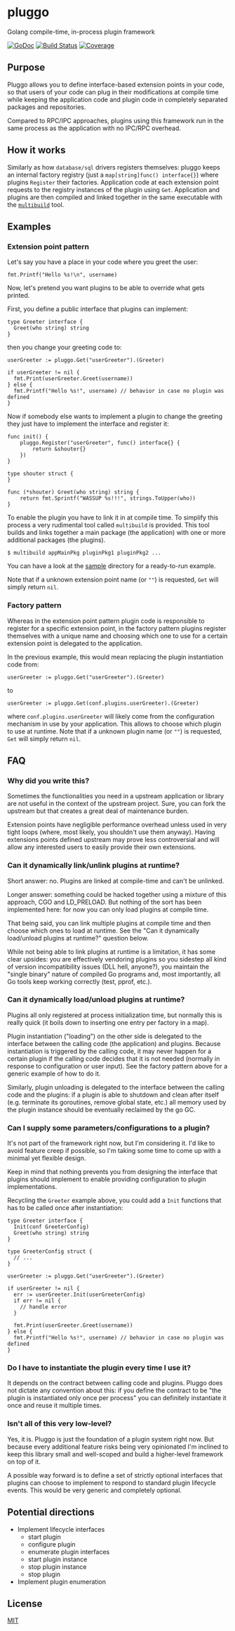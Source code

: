 # pluggo
Golang compile-time, in-process plugin framework

[![GoDoc](https://godoc.org/github.com/CAFxX/pluggo?status.svg)](https://godoc.org/github.com/CAFxX/pluggo)
[![Build Status](https://travis-ci.org/CAFxX/pluggo.svg?branch=master)](https://travis-ci.org/CAFxX/pluggo)
[![Coverage](http://gocover.io/_badge/github.com/CAFxX/pluggo)](http://gocover.io/github.com/CAFxX/pluggo)

## Purpose
Pluggo allows you to define interface-based extension points in your code, so
that users of your code can plug in their modifications at compile time while
keeping the application code and plugin code in completely separated packages
and repositories.

Compared to RPC/IPC approaches, plugins using this framework run in the same
process as the application with no IPC/RPC overhead.

## How it works
Similarly as how `database/sql` drivers registers themselves: pluggo keeps an
internal factory registry (just a `map[string]func() interface{}`) where
plugins `Register` their factories.
Application code at each extension point requests to the registry instances of
the plugin using `Get`. Application and plugins are then compiled and linked
together in the same executable with the [`multibuild`](cmd/multibuild) tool.

## Examples

### Extension point pattern
Let's say you have a place in your code where you greet the user:

```
fmt.Printf("Hello %s!\n", username)
```

Now, let's pretend you want plugins to be able to override what gets printed.

First, you define a public interface that plugins can implement:

```
type Greeter interface {
  Greet(who string) string
}
```

then you change your greeting code to:

```
userGreeter := pluggo.Get("userGreeter").(Greeter)

if userGreeter != nil {
  fmt.Print(userGreeter.Greet(username))
} else {
  fmt.Printf("Hello %s!", username) // behavior in case no plugin was defined
}
```

Now if somebody else wants to implement a plugin to change the greeting they
just have to implement the interface and register it:

```
func init() {
	pluggo.Register("userGreeter", func() interface{} {
		return &shouter{}
	})
}

type shouter struct {
}

func (*shouter) Greet(who string) string {
	return fmt.Sprintf("WASSUP %s!!!", strings.ToUpper(who))
}
```

To enable the plugin you have to link it in at compile time. To simplify this
process a very rudimental tool called `multibuild` is provided. This tool builds
and links together a main package (the application) with one or more additional
packages (the plugins).

```
$ multibuild appMainPkg pluginPkg1 pluginPkg2 ...
```

You can have a look at the [sample](sample) directory for a ready-to-run
example.

Note that if a unknown extension point name (or `""`) is requested, `Get` will
simply return `nil`.

### Factory pattern

Whereas in the extension point pattern plugin code is responsible to register
for a specific extension point, in the factory pattern plugins register
themselves with a unique name and choosing which one to use for a certain
extension point is delegated to the application.

In the previous example, this would mean replacing the plugin instantiation code
from:

```
userGreeter := pluggo.Get("userGreeter").(Greeter)
```

to

```
userGreeter := pluggo.Get(conf.plugins.userGreeter).(Greeter)
```

where `conf.plugins.userGreeter` will likely come from the configuration
mechanism in use by your application. This allows to choose which plugin to use
at runtime. Note that if a unknown plugin name (or `""`) is requested, `Get`
will simply return `nil`.

## FAQ

### Why did you write this?
Sometimes the functionalities you need in a upstream application or library are
not useful in the context of the upstream project. Sure, you can fork the
upstream but that creates a great deal of maintenance burden.

Extension points have negligible performance overhead unless used in very tight
loops (where, most likely, you shouldn't use them anyway). Having extensions
points defined upstream may prove less controversial and will allow any
interested users to easily provide their own extensions.

### Can it dynamically link/unlink plugins at runtime?
Short answer: no. Plugins are linked at compile-time and can't be unlinked.

Longer answer: something could be hacked together using a mixture of this
approach, CGO and LD_PRELOAD. But nothing of the sort has been implemented here:
for now you can only load plugins at compile time.

That being said, you can link multiple plugins at compile time and then choose
which ones to load at runtime. See the "Can it dynamically load/unload plugins
at runtime?" question below.

While not being able to link plugins at runtime is a limitation, it has some
clear upsides: you are effectively vendoring plugins so you sidestep all kind
of version incompatibility issues (DLL hell, anyone?), you maintain the "single
binary" nature of compiled Go programs and, most importantly, all Go tools keep
working correctly (test, pprof, etc.).

### Can it dynamically load/unload plugins at runtime?
Plugins all only registered at process initialization time, but normally this is
really quick (it boils down to inserting one entry per factory in a map).

Plugin instantiation ("loading") on the other side is delegated to the interface
between the calling code (the application) and plugins. Because instantiation
is triggered by the calling code, it may never happen for a certain plugin if
the calling code decides that it is not needed (normally in response to
configuration or user input). See the factory pattern above for a generic
example of how to do it.

Similarly, plugin unloading is delegated to the interface between the calling
code and the plugins: if a plugin is able to shutdown and clean after itself
(e.g. terminate its goroutines, remove global state, etc.) all memory used by
the plugin instance should be eventually reclaimed by the go GC.

### Can I supply some parameters/configurations to a plugin?
It's not part of the framework right now, but I'm considering it. I'd like to
avoid feature creep if possible, so I'm taking some time to come up with a
minimal yet flexible design.

Keep in mind that nothing prevents you from designing the interface that plugins
should implement to enable providing configuration to plugin implementations.

Recycling the `Greeter` example above, you could add a `Init` functions that has
to be called once after instantiation:

```
type Greeter interface {
  Init(conf GreeterConfig)
  Greet(who string) string
}

type GreeterConfig struct {
  // ...
}
```

```
userGreeter := pluggo.Get("userGreeter").(Greeter)

if userGreeter != nil {
  err := userGreeter.Init(userGreeterConfig)
  if err != nil {
    // handle error
  }

  fmt.Print(userGreeter.Greet(username))
} else {
  fmt.Printf("Hello %s!", username) // behavior in case no plugin was defined
}
```

### Do I have to instantiate the plugin every time I use it?
It depends on the contract between calling code and plugins. Pluggo does not
dictate any convention about this: if you define the contract to be "the plugin
is instantiated only once per process" you can definitely instantiate it once
and reuse it multiple times.

### Isn't all of this very low-level?
Yes, it is. Pluggo is just the foundation of a plugin system right now. But
because every additional feature risks being very opinionated I'm inclined to
keep this library small and well-scoped and build a higher-level framework on
top of it.

A possible way forward is to define a set of strictly optional interfaces that
plugins can choose to implement to respond to standard plugin lifecycle events.
This would be very generic and completely optional.

## Potential directions
- Implement lifecycle interfaces
  - start plugin
  - configure plugin
  - enumerate plugin interfaces
  - start plugin instance
  - stop plugin instance
  - stop plugin
- Implement plugin enumeration

## License
[MIT](LICENSE)
